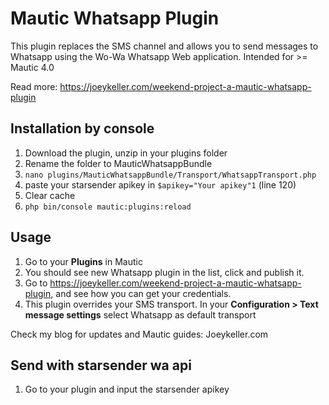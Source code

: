 # Mautic Whatsapp Plugin
This plugin replaces the SMS channel and allows you to send messages to Whatsapp
using the Wo-Wa Whatsapp Web application.
Intended for >= Mautic 4.0

Read more:
https://joeykeller.com/weekend-project-a-mautic-whatsapp-plugin

## Installation by console
1. Download the plugin, unzip in your plugins folder
2. Rename the folder to MauticWhatsappBundle
3. `nano plugins/MauticWhatsappBundle/Transport/WhatsappTransport.php`
4. paste your starsender apikey in  `$apikey="Your apikey"1` (line 120)
5. Clear cache
6. `php bin/console mautic:plugins:reload`

## Usage
1. Go to your **Plugins** in Mautic
2. You should see new Whatsapp plugin in the list, click and publish it.
3. Go to https://joeykeller.com/weekend-project-a-mautic-whatsapp-plugin, and see how you can get your credentials.
4. This plugin overrides your SMS transport. In your **Configuration > Text message settings** select Whatsapp as default transport

Check my blog for updates and Mautic guides:
Joeykeller.com

## Send with starsender wa api
1. Go to your plugin and input the starsender apikey

